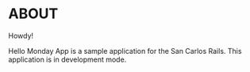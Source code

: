 # ABOUT

Howdy! 

Hello Monday App is a sample application for the San Carlos Rails. 
This application is in development mode. 